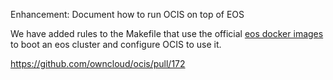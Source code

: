 Enhancement: Document how to run OCIS on top of EOS 

We have added rules to the Makefile that use the official [eos docker images](https://gitlab.cern.ch/eos/eos-docker) to boot an eos cluster and configure OCIS to use it.

https://github.com/owncloud/ocis/pull/172